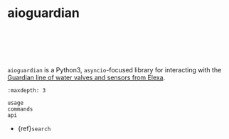 # aioguardian

```{image} https://github.com/bachya/aioguardian/workflows/CI/badge.svg
```

```{image} https://img.shields.io/pypi/v/aioguardian.svg
```

```{image} https://img.shields.io/pypi/pyversions/aioguardian.svg
```

```{image} https://img.shields.io/pypi/l/aioguardian.svg
```

```{image} https://codecov.io/gh/bachya/aioguardian/branch/master/graph/badge.svg
```

```{image} https://api.codeclimate.com/v1/badges/f46d8b1dcfde6a2f683d/maintainability
```

`aioguardian` is a Python3, `asyncio`-focused library for interacting with
the [Guardian line of water valves and sensors from Elexa](http://getguardian.com).

```{toctree}
:maxdepth: 3

usage
commands
api
```

- {ref}`search`

